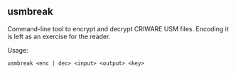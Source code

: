 ## usmbreak

Command-line tool to encrypt and decrypt CRIWARE USM files. Encoding it is left
as an exercise for the reader.

Usage:

```
usmbreak <enc | dec> <input> <output> <key>
```
